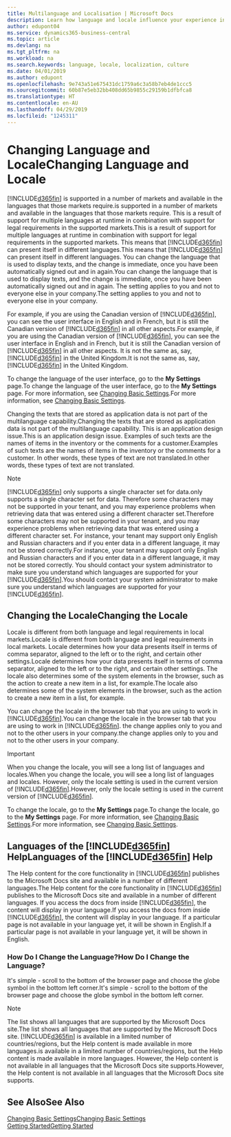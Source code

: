 ```yaml
---
title: Multilanguage and Localisation | Microsoft Docs
description: Learn how language and locale influence your experience in Business Central.
author: edupont04
ms.service: dynamics365-business-central
ms.topic: article
ms.devlang: na
ms.tgt_pltfrm: na
ms.workload: na
ms.search.keywords: language, locale, localization, culture
ms.date: 04/01/2019
ms.author: edupont
ms.openlocfilehash: 9e743a51e675431dc1759a6c3a58b7eb4de1ccc5
ms.sourcegitcommit: 60b87e5eb32bb408dd65b9855c29159b1dfbfca8
ms.translationtype: HT
ms.contentlocale: en-AU
ms.lasthandoff: 04/29/2019
ms.locfileid: "1245311"
---
```

# <a name="changing-language-and-locale"></a><span data-ttu-id="b86dd-103">Changing Language and Locale</span><span class="sxs-lookup"><span data-stu-id="b86dd-103">Changing Language and Locale</span></span>

[!INCLUDE[d365fin](includes/d365fin_md.md)] <span data-ttu-id="b86dd-104">is supported in a number of markets and available in the languages that those markets require.</span><span class="sxs-lookup"><span data-stu-id="b86dd-104">is supported in a number of markets and available in the languages that those markets require.</span></span> <span data-ttu-id="b86dd-105">This is a result of support for multiple languages at runtime in combination with support for legal requirements in the supported markets.</span><span class="sxs-lookup"><span data-stu-id="b86dd-105">This is a result of support for multiple languages at runtime in combination with support for legal requirements in the supported markets.</span></span> <span data-ttu-id="b86dd-106">This means that [!INCLUDE[d365fin](includes/d365fin_md.md)] can present itself in different languages.</span><span class="sxs-lookup"><span data-stu-id="b86dd-106">This means that [!INCLUDE[d365fin](includes/d365fin_md.md)] can present itself in different languages.</span></span> <span data-ttu-id="b86dd-107">You can change the language that is used to display texts, and the change is immediate, once you have been automatically signed out and in again.</span><span class="sxs-lookup"><span data-stu-id="b86dd-107">You can change the language that is used to display texts, and the change is immediate, once you have been automatically signed out and in again.</span></span> <span data-ttu-id="b86dd-108">The setting applies to you and not to everyone else in your company.</span><span class="sxs-lookup"><span data-stu-id="b86dd-108">The setting applies to you and not to everyone else in your company.</span></span>  

<span data-ttu-id="b86dd-109">For example, if you are using the Canadian version of [!INCLUDE[d365fin](includes/d365fin_md.md)], you can see the user interface in English and in French, but it is still the Canadian version of [!INCLUDE[d365fin](includes/d365fin_md.md)] in all other aspects.</span><span class="sxs-lookup"><span data-stu-id="b86dd-109">For example, if you are using the Canadian version of [!INCLUDE[d365fin](includes/d365fin_md.md)], you can see the user interface in English and in French, but it is still the Canadian version of [!INCLUDE[d365fin](includes/d365fin_md.md)] in all other aspects.</span></span> <span data-ttu-id="b86dd-110">It is not the same as, say, [!INCLUDE[d365fin](includes/d365fin_md.md)] in the United Kingdom.</span><span class="sxs-lookup"><span data-stu-id="b86dd-110">It is not the same as, say, [!INCLUDE[d365fin](includes/d365fin_md.md)] in the United Kingdom.</span></span>  

<span data-ttu-id="b86dd-111">To change the language of the user interface, go to the **My Settings** page.</span><span class="sxs-lookup"><span data-stu-id="b86dd-111">To change the language of the user interface, go to the **My Settings** page.</span></span> <span data-ttu-id="b86dd-112">For more information, see [Changing Basic Settings](ui-change-basic-settings.md#language).</span><span class="sxs-lookup"><span data-stu-id="b86dd-112">For more information, see [Changing Basic Settings](ui-change-basic-settings.md#language).</span></span>  

<span data-ttu-id="b86dd-113">Changing the texts that are stored as application data is not part of the multilanguage capability.</span><span class="sxs-lookup"><span data-stu-id="b86dd-113">Changing the texts that are stored as application data is not part of the multilanguage capability.</span></span> <span data-ttu-id="b86dd-114">This is an application design issue.</span><span class="sxs-lookup"><span data-stu-id="b86dd-114">This is an application design issue.</span></span> <span data-ttu-id="b86dd-115">Examples of such texts are the names of items in the inventory or the comments for a customer.</span><span class="sxs-lookup"><span data-stu-id="b86dd-115">Examples of such texts are the names of items in the inventory or the comments for a customer.</span></span> <span data-ttu-id="b86dd-116">In other words, these types of text are not translated.</span><span class="sxs-lookup"><span data-stu-id="b86dd-116">In other words, these types of text are not translated.</span></span>  

> [!NOTE]  
> [!INCLUDE[d365fin](includes/d365fin_md.md)] <span data-ttu-id="b86dd-117">only supports a single character set for data.</span><span class="sxs-lookup"><span data-stu-id="b86dd-117">only supports a single character set for data.</span></span> <span data-ttu-id="b86dd-118">Therefore some characters may not be supported in your tenant, and you may experience problems when retrieving data that was entered using a different character set.</span><span class="sxs-lookup"><span data-stu-id="b86dd-118">Therefore some characters may not be supported in your tenant, and you may experience problems when retrieving data that was entered using a different character set.</span></span> <span data-ttu-id="b86dd-119">For instance, your tenant may support only English and Russian characters and if you enter data in a different language, it may not be stored correctly.</span><span class="sxs-lookup"><span data-stu-id="b86dd-119">For instance, your tenant may support only English and Russian characters and if you enter data in a different language, it may not be stored correctly.</span></span> <span data-ttu-id="b86dd-120">You should contact your system administrator to make sure you understand which languages are supported for your [!INCLUDE[d365fin](includes/d365fin_md.md)].</span><span class="sxs-lookup"><span data-stu-id="b86dd-120">You should contact your system administrator to make sure you understand which languages are supported for your [!INCLUDE[d365fin](includes/d365fin_md.md)].</span></span>  

## <a name="changing-the-locale"></a><span data-ttu-id="b86dd-121">Changing the Locale</span><span class="sxs-lookup"><span data-stu-id="b86dd-121">Changing the Locale</span></span>
<span data-ttu-id="b86dd-122">Locale is different from both language and legal requirements in local markets.</span><span class="sxs-lookup"><span data-stu-id="b86dd-122">Locale is different from both language and legal requirements in local markets.</span></span> <span data-ttu-id="b86dd-123">Locale determines how your data presents itself in terms of comma separator, aligned to the left or to the right, and certain other settings.</span><span class="sxs-lookup"><span data-stu-id="b86dd-123">Locale determines how your data presents itself in terms of comma separator, aligned to the left or to the right, and certain other settings.</span></span> <span data-ttu-id="b86dd-124">The locale also determines some of the system elements in the browser, such as the action to create a new item in a list, for example.</span><span class="sxs-lookup"><span data-stu-id="b86dd-124">The locale also determines some of the system elements in the browser, such as the action to create a new item in a list, for example.</span></span>  

<span data-ttu-id="b86dd-125">You can change the locale in the browser tab that you are using to work in [!INCLUDE[d365fin](includes/d365fin_md.md)].</span><span class="sxs-lookup"><span data-stu-id="b86dd-125">You can change the locale in the browser tab that you are using to work in [!INCLUDE[d365fin](includes/d365fin_md.md)].</span></span> <span data-ttu-id="b86dd-126">the change applies only to you and not to the other users in your company.</span><span class="sxs-lookup"><span data-stu-id="b86dd-126">the change applies only to you and not to the other users in your company.</span></span>  

> [!IMPORTANT]  
>  <span data-ttu-id="b86dd-127">When you change the locale, you will see a long list of languages and locales.</span><span class="sxs-lookup"><span data-stu-id="b86dd-127">When you change the locale, you will see a long list of languages and locales.</span></span> <span data-ttu-id="b86dd-128">However, only the locale setting is used in the current version of [!INCLUDE[d365fin](includes/d365fin_md.md)].</span><span class="sxs-lookup"><span data-stu-id="b86dd-128">However, only the locale setting is used in the current version of [!INCLUDE[d365fin](includes/d365fin_md.md)].</span></span>  

<span data-ttu-id="b86dd-129">To change the locale, go to the **My Settings** page.</span><span class="sxs-lookup"><span data-stu-id="b86dd-129">To change the locale, go to the **My Settings** page.</span></span> <span data-ttu-id="b86dd-130">For more information, see [Changing Basic Settings](ui-change-basic-settings.md).</span><span class="sxs-lookup"><span data-stu-id="b86dd-130">For more information, see [Changing Basic Settings](ui-change-basic-settings.md).</span></span>  

## <a name="languages-of-the-included365finincludesd365finmdmd-help"></a><span data-ttu-id="b86dd-131">Languages of the [!INCLUDE[d365fin](includes/d365fin_md.md)] Help</span><span class="sxs-lookup"><span data-stu-id="b86dd-131">Languages of the [!INCLUDE[d365fin](includes/d365fin_md.md)] Help</span></span>
<span data-ttu-id="b86dd-132">The Help content for the core functionality in [!INCLUDE[d365fin](includes/d365fin_md.md)] publishes to the Microsoft Docs site and available in a number of different languages.</span><span class="sxs-lookup"><span data-stu-id="b86dd-132">The Help content for the core functionality in [!INCLUDE[d365fin](includes/d365fin_md.md)] publishes to the Microsoft Docs site and available in a number of different languages.</span></span> <span data-ttu-id="b86dd-133">If you access the docs from inside [!INCLUDE[d365fin](includes/d365fin_md.md)], the content will display in your language.</span><span class="sxs-lookup"><span data-stu-id="b86dd-133">If you access the docs from inside [!INCLUDE[d365fin](includes/d365fin_md.md)], the content will display in your language.</span></span> <span data-ttu-id="b86dd-134">If a particular page is not available in your language yet, it will be shown in English.</span><span class="sxs-lookup"><span data-stu-id="b86dd-134">If a particular page is not available in your language yet, it will be shown in English.</span></span>

### <a name="how-do-i-change-the-language"></a><span data-ttu-id="b86dd-135">How Do I Change the Language?</span><span class="sxs-lookup"><span data-stu-id="b86dd-135">How Do I Change the Language?</span></span>
<span data-ttu-id="b86dd-136">It's simple - scroll to the bottom of the browser page and choose the globe symbol in the bottom left corner.</span><span class="sxs-lookup"><span data-stu-id="b86dd-136">It's simple - scroll to the bottom of the browser page and choose the globe symbol in the bottom left corner.</span></span>

> [!NOTE]  
> <span data-ttu-id="b86dd-137">The list shows all languages that are supported by the Microsoft Docs site.</span><span class="sxs-lookup"><span data-stu-id="b86dd-137">The list shows all languages that are supported by the Microsoft Docs site.</span></span> [!INCLUDE[d365fin](includes/d365fin_md.md)] <span data-ttu-id="b86dd-138">is available in a limited number of countries/regions, but the Help content is made available in more languages.</span><span class="sxs-lookup"><span data-stu-id="b86dd-138">is available in a limited number of countries/regions, but the Help content is made available in more languages.</span></span> <span data-ttu-id="b86dd-139">However, the Help content is not available in all languages that the Microsoft Docs site supports.</span><span class="sxs-lookup"><span data-stu-id="b86dd-139">However, the Help content is not available in all languages that the Microsoft Docs site supports.</span></span>

## <a name="see-also"></a><span data-ttu-id="b86dd-140">See Also</span><span class="sxs-lookup"><span data-stu-id="b86dd-140">See Also</span></span>  
[<span data-ttu-id="b86dd-141">Changing Basic Settings</span><span class="sxs-lookup"><span data-stu-id="b86dd-141">Changing Basic Settings</span></span>](ui-change-basic-settings.md)  
[<span data-ttu-id="b86dd-142">Getting Started</span><span class="sxs-lookup"><span data-stu-id="b86dd-142">Getting Started</span></span>](product-get-started.md)  
